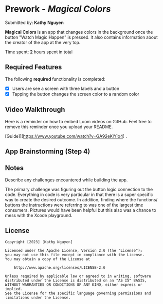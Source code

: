 # Prework - *Magical Colors*

Submitted by: **Kathy Nguyen**

**Magical Colors** is an app that changes colors in the background once the button "Watch Magic Happen" is pressed. It also contains information about the creator of the app at the very top.

Time spent: **2** hours spent in total

## Required Features

The following **required** functionality is completed:

- [X] Users are see a screen with three labels and a button
- [X] Tapping the button changes the screen color to a random color
 
## Video Walkthrough

Here is a reminder on how to embed Loom videos on GitHub. Feel free to remove this reminder once you upload your README. 

[Guide]](https://www.youtube.com/watch?v=GA92eKlYio4) .

## App Brainstorming (Step 4)

## Notes

Describe any challenges encountered while building the app.

The primary challenge was figuring out the button logic connection to the code. Everything in code is very particular in that there is a super specific way to create the desired outcome. In addition, finding where the functions/ buttons the instructions were referring to was one of the largest time consumers. Pictures would have been helpful but this also was a chance to mess with the Xcode playground.

## License

    Copyright [2023] [Kathy Nguyen]

    Licensed under the Apache License, Version 2.0 (the "License");
    you may not use this file except in compliance with the License.
    You may obtain a copy of the License at

        http://www.apache.org/licenses/LICENSE-2.0

    Unless required by applicable law or agreed to in writing, software
    distributed under the License is distributed on an "AS IS" BASIS,
    WITHOUT WARRANTIES OR CONDITIONS OF ANY KIND, either express or implied.
    See the License for the specific language governing permissions and
    limitations under the License.
